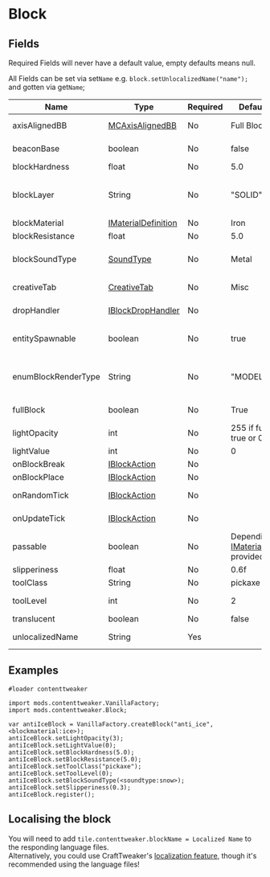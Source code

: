 # Block

## Fields 
Required Fields will never have a default value, empty defaults means null.

All Fields can be set via set`Name` e.g. `block.setUnlocalizedName("name");` and gotten via get`Name`;
 
|Name                |Type                                                                                                  |Required |Default Value                                                                                                  |Notes                                                                                    |
|--------------------|------------------------------------------------------------------------------------------------------|---------|---------------------------------------------------------------------------------------------------------------|-----------------------------------------------------------------------------------------|
|axisAlignedBB       |[MCAxisAlignedBB](/Mods/ContentTweaker/Vanilla/Types/Block/MCAxisAlignedBB/)                          |No       |Full Block                                                                                                     |Lets you set the block's bounding box                                                    |
|beaconBase          |boolean                                                                                               |No       |false                                                                                                          |Can this block be used as part of a beacon's base?                                       |
|blockHardness       |float                                                                                                 |No       |5.0                                                                                                            |How long it takes to break                                                               |
|blockLayer          |String                                                                                                |No       |"SOLID"                                                                                                        |"SOLID", "CUTOUT_MIPPED", "CUTOUT", "TRANSLUCENT"                                        |
|blockMaterial       |[IMaterialDefinition](/Mods/ContentTweaker/Vanilla/Types/Block/IMaterialDefinition/)                  |No       |Iron                                                                                                           |The Block's base material                                                                |
|blockResistance     |float                                                                                                 |No       |5.0                                                                                                            |Explosion resistance                                                                     |
|blockSoundType      |[SoundType](/Mods/ContentTweaker/Vanilla/Types/Sound/ISoundTypeDefinition/)                           |No       |Metal                                                                                                          |The Block's sound type (determines things like the breaking sound)                       |
|creativeTab         |[CreativeTab](/Mods/ContentTweaker/Vanilla/Creatable_Content/Creative_Tab/)                           |No       |Misc                                                                                                           |The Creative tab the item will appear in                                                 |
|dropHandler         |[IBlockDropHandler](/Mods/ContentTweaker/Vanilla/Advanced_Functionality/Functions/IBlockDropHandler/) |No       |                                                                                                               |The Creative tab the item will appear in                                                 |
|entitySpawnable     |boolean                                                                                               |No       |true                                                                                                           |Can be used to prevent any entities from spawning on this block                          |
|enumBlockRenderType |String                                                                                                |No       |"MODEL"                                                                                                        |"INVISIBLE", "LIQUID", "ENTITYBLOCK_ANIMATED", "MODEL"  → Sets how the block is rendered |
|fullBlock           |boolean                                                                                               |No       |True                                                                                                           |Used for rendering and light calculations                                                |
|lightOpacity        |int                                                                                                   |No       |255 if fullBlock is true or 0                                                                                  |Does Light pass through                                                                  |
|lightValue          |int                                                                                                   |No       |0                                                                                                              |Light level of block, max 15                                                             |
|onBlockBreak        |[IBlockAction](/Mods/ContentTweaker/Vanilla/Advanced_Functionality/Functions/IBlockAction/)           |No       |                                                                                                               |Called when Block is broken.                                                             |
|onBlockPlace        |[IBlockAction](/Mods/ContentTweaker/Vanilla/Advanced_Functionality/Functions/IBlockAction/)           |No       |                                                                                                               |Called when Block is placed.                                                             |
|onRandomTick        |[IBlockAction](/Mods/ContentTweaker/Vanilla/Advanced_Functionality/Functions/IBlockAction/)           |No       |                                                                                                               |Called on a random tick event.                                                           |
|onUpdateTick        |[IBlockAction](/Mods/ContentTweaker/Vanilla/Advanced_Functionality/Functions/IBlockAction/)           |No       |                                                                                                               |Called when Block receives a block update.                                               |
|passable            |boolean                                                                                               |No       |Depending on the [IMaterialDefinition](/Mods/ContentTweaker/Vanilla/Types/Block/IMaterialDefinition/) provided |Can players pass through this block?                                                     |
|slipperiness        |float                                                                                                 |No       |0.6f                                                                                                           |Ice blocks are 0.98f                                                                     |
|toolClass           |String                                                                                                |No       |pickaxe                                                                                                        |Tool required to Break Block                                                             |
|toolLevel           |int                                                                                                   |No       |2                                                                                                              |Tool Level required to Break Block                                                       |
|translucent         |boolean                                                                                               |No       |false                                                                                                          |Is see through                                                                           |
|unlocalizedName     |String                                                                                                |Yes      |                                                                                                               |Name, should be all lowercase                                                            |

## Examples
```
#loader contenttweaker

import mods.contenttweaker.VanillaFactory;
import mods.contenttweaker.Block;

var antiIceBlock = VanillaFactory.createBlock("anti_ice", <blockmaterial:ice>);
antiIceBlock.setLightOpacity(3);
antiIceBlock.setLightValue(0);
antiIceBlock.setBlockHardness(5.0);
antiIceBlock.setBlockResistance(5.0);
antiIceBlock.setToolClass("pickaxe");
antiIceBlock.setToolLevel(0);
antiIceBlock.setBlockSoundType(<soundtype:snow>);
antiIceBlock.setSlipperiness(0.3);
antiIceBlock.register();
```

## Localising the block
You will need to add `tile.contenttweaker.blockName = Localized Name` to the responding language files.  
Alternatively, you could use CraftTweaker's [localization feature](/Vanilla/Game/IGame/), though it's recommended using the language files!